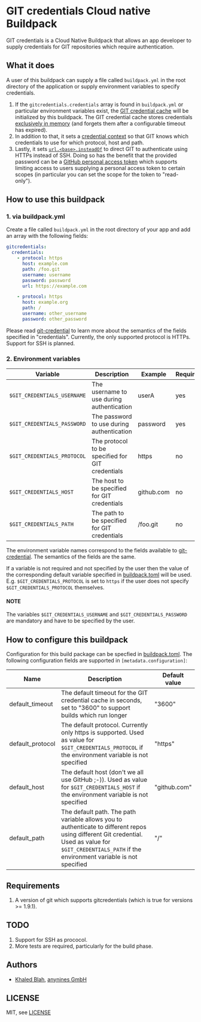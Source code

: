 # GIT credentials Cloud native Buildpack

GIT credentials is a Cloud Native Buildpack that allows an app developer to supply credentials for GIT repositories which require authentication.

## What it does

A user of this buildpack can supply a file called `buildpack.yml` in the root directory of the application or supply environment variables to specify credentials.

1. If the `gitcredentials.credentials` array is found in `buildpack.yml` or particular environment variables exist, the [GIT credential cache](https://git-scm.com/docs/gitcredentials) will be initialized by this buildpack. The GIT credential cache stores credentials [exclusively in memory](https://git-scm.com/book/en/v2/Git-Tools-Credential-Storage) (and forgets them after a configurable timeout has expired).
1. In addition to that, it sets a [credential context](https://git-scm.com/docs/gitcredentials#_credential_contexts) so that GIT knows which credentials to use for which protocol, host and path.
1. Lastly, it sets [`url.<base>.insteadOf`](https://git-scm.com/docs/git-config#Documentation/git-config.txt-urlltbasegtinsteadOf) to direct GIT to authenticate using HTTPs instead of SSH. Doing so has the benefit that the provided password can be a [GitHub personal access token](https://help.github.com/en/github/authenticating-to-github/creating-a-personal-access-token-for-the-command-line) which supports limiting access to users supplying a personal access token to certain scopes (in particular you can set the scope for the token to "read-only").

## How to use this buildpack

### 1. via buildpack.yml

Create a file called `buildpack.yml` in the root directory of your app and add an array with the following fields:

```yaml
gitcredentials:
  credentials:
    - protocol: https
      host: example.com
      path: /foo.git
      username: username
      password: password
      url: https://example.com

    - protocol: https
      host: example.org
      path: /
      username: other_username
      password: other_password
```

Please read [git-credential](https://git-scm.com/docs/git-credential) to learn more about the semantics of the fields specified in "credentials". Currently, the only supported protocol is HTTPs. Support for SSH is planned.

### 2. Environment variables

|  Variable  |  Description  |  Example  |  Required?  |
|------------|---------------|-----------|-------------|
|  `$GIT_CREDENTIALS_USERNAME`  |  The username to use during authentication  |  userA  |  yes  |
|  `$GIT_CREDENTIALS_PASSWORD`  |  The password to use during authentication  |  password  |  yes  |
|  `$GIT_CREDENTIALS_PROTOCOL`  |  The protocol to be specified for GIT credentials  |  https  |  no  |
|  `$GIT_CREDENTIALS_HOST`  |  The host to be specified for GIT credentials  |  github.com  |  no  |
|  `$GIT_CREDENTIALS_PATH`  |  The path to be specified for GIT credentials  |  /foo.git  |  no  |

The environment variable names correspond to the fields available to [git-credential](https://git-scm.com/docs/git-credential). The semantics of the fields are the same.

If a variable is not required and not specified by the user then the value of the corresponding default variable specified in [buildpack.toml](./buildpack.toml) will be used. E.g. `$GIT_CREDENTIALS_PROTOCOL` is set to `https` if the user does not specify `$GIT_CREDENTIALS_PROTOCOL` themselves.

#### NOTE

The variables `$GIT_CREDENTIALS_USERNAME` and `$GIT_CREDENTIALS_PASSWORD` are mandatory and have to be specified by the user.

## How to configure this buildpack

Configuration for this build package can be specfied in [buildpack.toml](./buildpack.toml). The following configuration fields are supported in `[metadata.configuration]`:

|  Name  |  Description  |  Default value  |
|------------|---------------|-----------|
|  default_timeout  |  The default timeout for the GIT credential cache in seconds, set to "3600" to support builds which run longer  |  "3600"  |
|  default_protocol  |  The default protocol. Currently only https is supported. Used as value for `$GIT_CREDENTIALS_PROTOCOL` if the environment variable is not specified  |  "https"  |
|  default_host  |  The default host (don't we all use GitHub ;-)). Used as value for `$GIT_CREDENTIALS_HOST` if the environment variable is not specified |  "github.com"  |
|  default_path  |  The default path. The path variable allows you to authenticate to different repos using different Git credential. Used as value for `$GIT_CREDENTIALS_PATH` if the environment variable is not specified  |  "/"  |

## Requirements

1. A version of git which supports gitcredentials (which is true for versions >= 1.9.1).

## TODO

1. Support for SSH as prococol.
1. More tests are required, particularly for the build phase.

## Authors

* [Khaled Blah](https://github.com/khaledavarteq), [anynines GmbH](https://github.com/anynines)

## LICENSE

MIT, see [LICENSE](./LICENSE)
